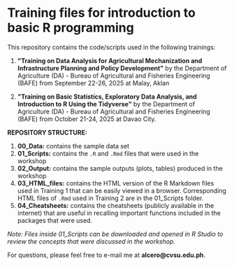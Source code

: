 # **Training files for introduction to basic R programming**

This repository contains the code/scripts used in the following trainings:

1.  **"Training on Data Analysis for Agricultural Mechanization and Infrastructure Planning and Policy Development"** by the Department of Agriculture (DA) - Bureau of Agricultural and Fisheries Engineering (BAFE) from September 22-26, 2025 at Malay, Aklan

2.  **"Training on Basic Statistics, Exploratory Data Analysis, and Introduction to R Using the Tidyverse"** by the Department of Agriculture (DA) - Bureau of Agricultural and Fisheries Engineering (BAFE) from October 21-24, 2025 at Davao City.

**REPOSITORY STRUCTURE:**

1.  **00_Data:** contains the sample data set
2.  **01_Scripts:** contains the `.R` and `.Rmd` files that were used in the workshop
3.  **02_Output:** contains the sample outputs (plots, tables) produced in the workshop
4.  **03_HTML_files:** contains the HTML version of the R Markdown files used in Training 1 that can be easily viewed in a browser. Corresponding HTML files of `.Rmd` used in Training 2 are in the 01_Scripts folder.
5.  **04_Cheatsheets:** contains the cheatsheets (publicly available in the internet) that are useful in recalling important functions included in the packages that were used.

*Note: Files inside 01_Scripts can be downloaded and opened in R Studio to review the concepts that were discussed in the workshop.*

For questions, please feel free to e-mail me at **alcero\@cvsu.edu.ph**.
